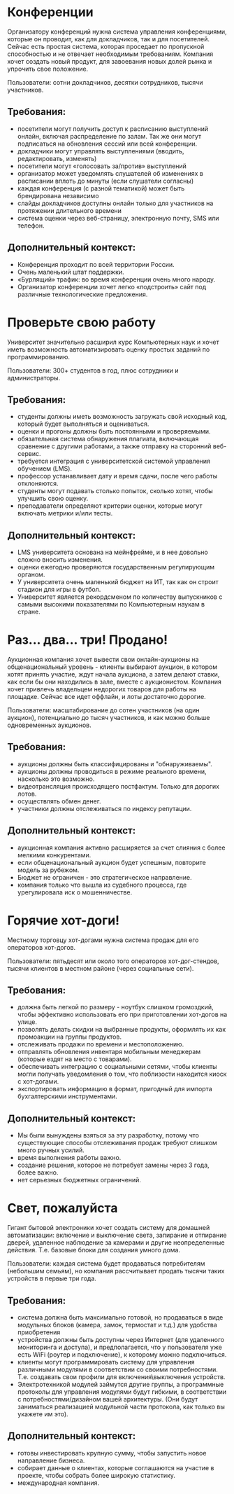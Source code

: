 # Конференции

Организатору конференций нужна система управления конференциями, которые он проводит, как для докладчиков, так и для посетителей. Сейчас есть простая система, которая проседает по пропускной способностью и не отвечает необходимым требованиям. Компания хочет создать новый продукт, для завоевания новых долей рынка и упрочить свое положение.  

Пользователи: сотни докладчиков, десятки сотрудников, тысячи участников.

## Требования:
- посетители могут получить доступ к расписанию выступлений онлайн, включая распределение по залам. Так же они могут подписаться на обновления сессий или всей конференции. 
- докладчики могут управлять выступлениями (вводить, редактировать, изменять)
- посетители могут «голосовать за/против» выступлений
- организатор может уведомлять слушателей об изменениях в расписании вплоть до минуты (если слушатели согласны)
- каждая конференция (с разной тематикой) может быть брендирована независимо
- слайды докладчиков доступны онлайн только для участников на протяжении длительного времени
- система оценки через веб-страницу, электронную почту, SMS или телефон.

## Дополнительный контекст:
- Конференция проходит по всей территории России.
- Очень маленький штат поддержки.
- «Бурлящий» трафик: во время конференции очень много народу.
- Организатор конференции хочет легко «подстроить» сайт под различные технологические предложения.

# Проверьте свою работу
Университет значительно расширил курс Компьютерных наук и хочет иметь возможность автоматизировать оценку простых заданий по программированию.

Пользователи: 300+ студентов в год, плюс сотрудники и администраторы.
## Требования:
- студенты должны иметь возможность загружать свой исходный код, который будет выполняться и оцениваться.
- оценки и прогоны должны быть постоянными и проверяемыми.
- обязательная система обнаружения плагиата, включающая сравнение с другими работами, а также отправку на сторонний веб-сервис.
- требуется интеграция с университетской системой управления обучением (LMS).
- профессор устанавливает дату и время сдачи, после чего работы отклоняются.
- студенты могут подавать столько попыток, сколько хотят, чтобы улучшить свою оценку.
- преподаватели определяют критерии оценки, которые могут включать метрики и/или тесты.

## Дополнительный контекст:
- LMS университета основана на мейнфрейме, и в нее довольно сложно вносить изменения.
- оценки ежегодно проверяются государственным регулирующим органом.
- У университета очень маленький бюджет на ИТ, так как он строит стадион для игры в футбол.
- Университет является рекордсменом по количеству выпускников с самыми высокими показателями по Компьютерным наукам в стране.

# Раз... два... три! Продано!

Аукционная компания хочет вывести свои онлайн-аукционы на общенациональный уровень - клиенты выбирают аукцион, в котором хотят принять участие, ждут начала аукциона, а затем делают ставки, как если бы они находились в зале, вместе с аукционистом. Компания хочет привлечь владельцем недорогих товаров для работы на площадке. Сейчас все идет оффлайн, и лоты достаточно дорогие. 

Пользователи: масштабирование до сотен участников (на один аукцион), потенциально до тысяч участников, и как можно больше одновременных аукционов.

## Требования:
- аукционы должны быть классифицированы и "обнаруживаемы".
- аукционы должны проводиться в режиме реального времени, насколько это возможно.
- видеотрансляция происходящего постфактум. Только для дорогих лотов. 
- осуществлять обмен денег.
- участники должны отслеживаться по индексу репутации.

## Дополнительный контекст:
- аукционная компания активно расширяется за счет слияния с более мелкими конкурентами.
- если общенациональный аукцион будет успешным, повторите модель за рубежом.
- Бюджет не ограничен - это стратегическое направление.
- компания только что вышла из судебного процесса, где урегулировала иск о мошенничестве.

# Горячие хот-доги!

Местному торговцу хот-догами нужна система продаж для его операторов хот-догов.

Пользователи: пятьдесят или около того операторов хот-дог-стендов, тысячи клиентов в местном районе (через социальные сети).

## Требования:
- должна быть легкой по размеру - ноутбук слишком громоздкий, чтобы эффективно использовать его при приготовлении хот-догов на улице.
- позволять делать скидки на выбранные продукты, оформлять их как промоакции на группы продуктов.
- отслеживать продажи по времени и местоположению.
- отправлять обновления инвентаря мобильным менеджерам (которые ездят на место с товарами).
- обеспечивать интеграцию с социальными сетями, чтобы клиенты могли получать уведомления о том, что поблизости находится киоск с хот-догами.
- экспортировать информацию в формат, пригодный для импорта бухгалтерскими инструментами.

## Дополнительный контекст:
- Мы были вынуждены взяться за эту разработку, потому что существующие способы отслеживания продаж требуют слишком много ручных усилий.
- время выполнения работы важно.
- создание решения, которое не потребует замены через 3 года, более важно.
- нет серьезных бюджетных ограничений.

# Свет, пожалуйста

Гигант бытовой электроники хочет создать систему для домашней автоматизации: включение и выключение света, запирание и отпирание дверей, удаленное наблюдение за камерами и другие неопределенные действия. Т.е. базовые блоки для создания умного дома. 

Пользователи: каждая система будет продаваться потребителям (небольшим семьям), но компания рассчитывает продать тысячи таких устройств в первые три года.

## Требования:
- система должна быть максимально готовой, но продаваться в виде модульных блоков (камера, замок, термостат и т.д.) для удобства приобретения
- устройства должны быть доступны через Интернет (для удаленного мониторинга и доступа), и предполагается, что у пользователя уже есть WiFi (роутер и подключение), к которому можно подключиться.
- клиенты могут программировать систему для управления различными модулями в соответствии со своими потребностями. Т.е. создавать свои профили для включения\выключения устройств.  
- Электротехникой модулей займутся другие группы, а программные протоколы для управления модулями будут гибкими, в соответствии с потребностями/дизайном вашей архитектуры. (Они будут заниматься реализацией модульной части протокола, как только вы укажете им это).

## Дополнительный контекст:
- готовы инвестировать крупную сумму, чтобы запустить новое направление бизнеса.
- собирает данные о клиентах, которые соглашаются на участие в проекте, чтобы собрать более широкую статистику.
- международная компания.
